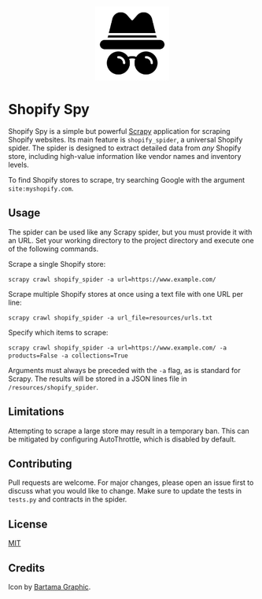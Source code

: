 <div align="center"><img src="resources/icon.png", width=150></div>

# Shopify Spy

Shopify Spy is a simple but powerful [Scrapy](https://docs.scrapy.org/en/latest/index.html) application for scraping Shopify websites. Its main feature is `shopify_spider`, a universal Shopify spider. The spider is designed to extract detailed data from *any* Shopify store, including high-value information like vendor names and inventory levels.

To find Shopify stores to scrape, try searching Google with the argument `site:myshopify.com`.

## Usage

The spider can be used like any Scrapy spider, but you must provide it with an URL. Set your working directory to the project directory and execute one of the following commands.

Scrape a single Shopify store:
```shell
scrapy crawl shopify_spider -a url=https://www.example.com/
```
Scrape multiple Shopify stores at once using a text file with one URL per line:
```shell
scrapy crawl shopify_spider -a url_file=resources/urls.txt
```
Specify which items to scrape:
```shell
scrapy crawl shopify_spider -a url=https://www.example.com/ -a products=False -a collections=True
```
 Arguments must always be preceded with the `-a` flag, as is standard for Scrapy. The results will be stored in a JSON lines file in `/resources/shopify_spider`.

## Limitations

Attempting to scrape a large store may result in a temporary ban. This can be mitigated by configuring AutoThrottle, which is disabled by default.

## Contributing

Pull requests are welcome. For major changes, please open an issue first to discuss what you would like to change. Make sure to update the tests in `tests.py` and contracts in the spider.

## License

[MIT](https://choosealicense.com/licenses/mit/)


## Credits

Icon by [Bartama Graphic](https://www.flaticon.com/authors/bartama-graphic).